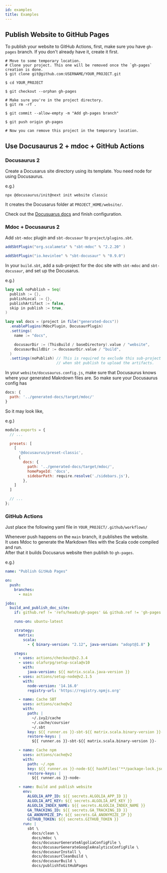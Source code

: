 ```yaml
---
id: examples
title: Examples
---
```

## Publish Website to GitHub Pages
To publish your website to GitHub Actions, first, make sure you have `gh-pages` branch.
If you don't already have it, create it first.

```shell
# Move to some temporary location.
# Clone your project. This one will be removed once the `gh-pages` creation is done.
$ git clone git@github.com:USERNAME/YOUR_PROJECT.git

$ cd YOUR_PROJECT

$ git checkout --orphan gh-pages

# Make sure you're in the project directory.
$ git rm -rf .

$ git commit --allow-empty -m "Add gh-pages branch"

$ git push origin gh-pages

# Now you can remove this project in the temporary location.
```

## Use Docusaurus 2 + mdoc + GitHub Actions

### Docusaurus 2
Create a Docusarus site directory using its template. You need node for using Docusaurus.

e.g.)
```shell
npx @docusaurus/init@next init website classic 
``` 
It creates the Docusarus folder at `PROJECT_HOME/website/`.

Check out the [Docusuarus docs](https://v2.docusaurus.io/docs/) and finish configuration.

### Mdoc + Docusaurus 2
Add `sbt-mdoc` plugin and `sbt-docusaur` to `project/plugins.sbt`. 

```scala title="project/plugins.sbt"
addSbtPlugin("org.scalameta" % "sbt-mdoc" % "2.2.20" )

addSbtPlugin("io.kevinlee" % "sbt-docusaur" % "0.9.0")
```

In your `build.sbt`, add a sub-project for the doc site with `sbt-mdoc` and `sbt-docusaur`, and set up the Docusarus.

e.g.)
```scala title="build.sbt"
lazy val noPublish = Seq(
  publish := {},
  publishLocal := {},
  publishArtifact := false,
  skip in publish := true,
)

lazy val docs = (project in file("generated-docs"))
  .enablePlugins(MdocPlugin, DocusaurPlugin)
  .settings(
    name := "docs",

    docusaurDir := (ThisBuild / baseDirectory).value / "website",
    docusaurBuildDir := docusaurDir.value / "build",
  )
  .settings(noPublish) // This is required to exclude this sub-project
                       // when sbt publish to upload the artifacts.

```

In your `website/docusaurus.config.js`, make sure that Docusaurus knows where your generated Makrdown files are.
So make sure your Docusaurus config has
```javascript
docs: {
  path: '../generated-docs/target/mdoc/'
}
```

So it may look like,

e.g.)
```javascript title="website/docusaurus.config.js"
module.exports = {
  // ...

  presets: [
    [
      '@docusaurus/preset-classic',
      {
        docs: {
          path: '../generated-docs/target/mdoc/',
          homePageId: 'docs',
          sidebarPath: require.resolve('./sidebars.js'),
        },
    ]
  ]

  // ...
};
```

### GitHub Actions
Just place the following yaml file in `YOUR_PROJECT/.github/workflows/`

Whenever push happens on the `main` branch, it publishes the website. <br />
It uses Mdoc to generate the Markdown files with the Scala code compiled and run.<br />
After that it builds Docusarus website then publish to `gh-pages`.

e.g.)

```yaml title=".github/workflows/publish-github-pages.yml"
name: "Publish GitHub Pages"

on:
  push:
    branches:
      - main

jobs:
  build_and_publish_doc_site:
    if: github.ref != 'refs/heads/gh-pages' && github.ref != 'gh-pages'

    runs-on: ubuntu-latest

    strategy:
      matrix:
        scala:
          - { binary-version: "2.12", java-version: "adopt@1.8" }

    steps:
      - uses: actions/checkout@v2.3.4
      - uses: olafurpg/setup-scala@v10
        with:
          java-version: ${{ matrix.scala.java-version }}
      - uses: actions/setup-node@v2.1.5
        with:
          node-version: '14.16.0'
          registry-url: 'https://registry.npmjs.org'

      - name: Cache SBT
        uses: actions/cache@v2
        with:
          path: |
            ~/.ivy2/cache
            ~/.cache/coursier
            ~/.sbt
          key: ${{ runner.os }}-sbt-${{ matrix.scala.binary-version }}-${{ hashFiles('**/*.sbt') }}
          restore-keys: |
            ${{ runner.os }}-sbt-${{ matrix.scala.binary-version }}-

      - name: Cache npm
        uses: actions/cache@v2
        with:
          path: ~/.npm
          key: ${{ runner.os }}-node-${{ hashFiles('**/package-lock.json') }}
          restore-keys: |
            ${{ runner.os }}-node-

      - name: Build and publish website
        env:
          ALGOLIA_APP_ID: ${{ secrets.ALGOLIA_APP_ID }}
          ALGOLIA_API_KEY: ${{ secrets.ALGOLIA_API_KEY }}
          ALGOLIA_INDEX_NAME: ${{ secrets.ALGOLIA_INDEX_NAME }}
          GA_TRACKING_ID: ${{ secrets.GA_TRACKING_ID }}
          GA_ANONYMIZE_IP: ${{ secrets.GA_ANONYMIZE_IP }}
          GITHUB_TOKEN: ${{ secrets.GITHUB_TOKEN }}
        run: |
          sbt \
            docs/clean \
            docs/mdoc \
            docs/docusaurGenerateAlgoliaConfigFile \
            docs/docusaurGenerateGoogleAnalyticsConfigFile \
            docs/docusaurInstall \
            docs/docusaurCleanBuild \
            docs/docusaurBuild \
            docs/publishToGitHubPages
```

